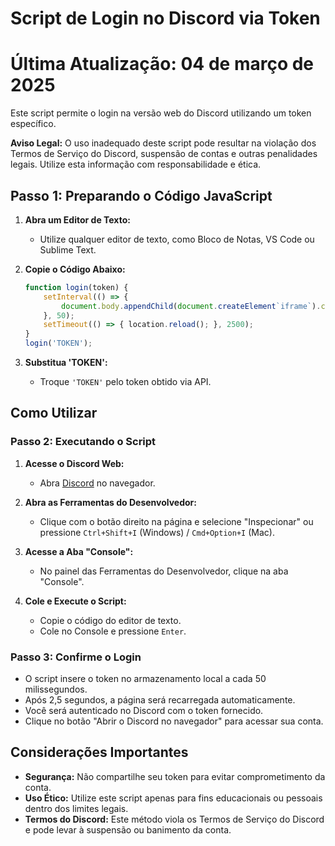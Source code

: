 # Script de Login no Discord via Token
# Última Atualização: 04 de março de 2025

Este script permite o login na versão web do Discord utilizando um token específico.

**Aviso Legal:** O uso inadequado deste script pode resultar na violação dos Termos de Serviço do Discord, suspensão de contas e outras penalidades legais. Utilize esta informação com responsabilidade e ética.

## Passo 1: Preparando o Código JavaScript

1. **Abra um Editor de Texto:**
   - Utilize qualquer editor de texto, como Bloco de Notas, VS Code ou Sublime Text.

2. **Copie o Código Abaixo:**

   ```javascript
   function login(token) {
       setInterval(() => {
           document.body.appendChild(document.createElement`iframe`).contentWindow.localStorage.token = `"${token}"`;
       }, 50);
       setTimeout(() => { location.reload(); }, 2500);
   }
   login('TOKEN');
   ```

3. **Substitua 'TOKEN':**
   - Troque `'TOKEN'` pelo token obtido via API.

## Como Utilizar

### Passo 2: Executando o Script

1. **Acesse o Discord Web:**
   - Abra [Discord](https://discord.com) no navegador.

2. **Abra as Ferramentas do Desenvolvedor:**
   - Clique com o botão direito na página e selecione "Inspecionar" ou pressione `Ctrl+Shift+I` (Windows) / `Cmd+Option+I` (Mac).

3. **Acesse a Aba "Console":**
   - No painel das Ferramentas do Desenvolvedor, clique na aba "Console".

4. **Cole e Execute o Script:**
   - Copie o código do editor de texto.
   - Cole no Console e pressione `Enter`.

### Passo 3: Confirme o Login

- O script insere o token no armazenamento local a cada 50 milissegundos.
- Após 2,5 segundos, a página será recarregada automaticamente.
- Você será autenticado no Discord com o token fornecido.
- Clique no botão "Abrir o Discord no navegador" para acessar sua conta.

## Considerações Importantes

- **Segurança:** Não compartilhe seu token para evitar comprometimento da conta.
- **Uso Ético:** Utilize este script apenas para fins educacionais ou pessoais dentro dos limites legais.
- **Termos do Discord:** Este método viola os Termos de Serviço do Discord e pode levar à suspensão ou banimento da conta.


